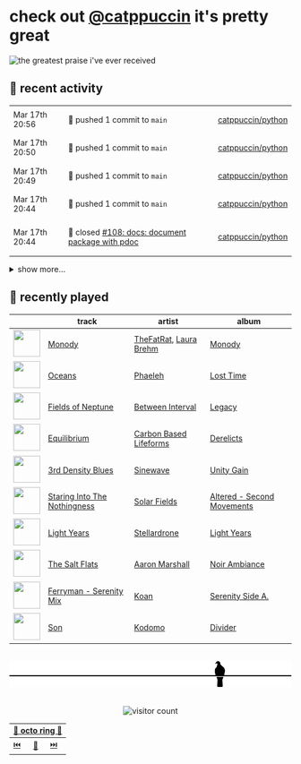 # check out [@catppuccin](https://github.com/catppuccin) it's pretty great

![the greatest praise i've ever received](https://github.com/user-attachments/assets/ad888e4f-7a22-4eac-85a7-744eacd8eb46)

## 📅 recent activity

<!-- SCRIPT:REPLACE:GITHUB -->
<table>
<tbody>
<tr>
<td><span title='2025-03-17T20:56:37+00:00'>Mar 17th 20:56</span></td>
<td>

🚢 pushed 1 commit to `main`

</td>
<td>

[catppuccin/python](https://github.com/catppuccin/python)

</td>
</tr>
<tr>
<td><span title='2025-03-17T20:50:26+00:00'>Mar 17th 20:50</span></td>
<td>

🚢 pushed 1 commit to `main`

</td>
<td>

[catppuccin/python](https://github.com/catppuccin/python)

</td>
</tr>
<tr>
<td><span title='2025-03-17T20:49:25+00:00'>Mar 17th 20:49</span></td>
<td>

🚢 pushed 1 commit to `main`

</td>
<td>

[catppuccin/python](https://github.com/catppuccin/python)

</td>
</tr>
<tr>
<td><span title='2025-03-17T20:44:53+00:00'>Mar 17th 20:44</span></td>
<td>

🚢 pushed 1 commit to `main`

</td>
<td>

[catppuccin/python](https://github.com/catppuccin/python)

</td>
</tr>
<tr>
<td><span title='2025-03-17T20:44:53+00:00'>Mar 17th 20:44</span></td>
<td>

🎉 closed [#108: docs: document package with pdoc](https://github.com/catppuccin/python/pull/108)

</td>
<td>

[catppuccin/python](https://github.com/catppuccin/python)

</td>
</tr>
</tbody>
</table>

<details>
<summary>show more...</summary>
<table>
<tbody>
<tr>
<td><span title='2025-03-17T20:44:49+00:00'>Mar 17th 20:44</span></td>
<td>

💬 commented on [#108: docs: document package with pdoc](https://github.com/catppuccin/python/pull/108)

</td>
<td>

[catppuccin/python](https://github.com/catppuccin/python)

</td>
</tr>
<tr>
<td><span title='2025-03-17T20:43:11+00:00'>Mar 17th 20:43</span></td>
<td>

🚀 opened [#123: docs(css): document jsdelivr as an option](https://github.com/catppuccin/palette/pull/123)

</td>
<td>

[catppuccin/palette](https://github.com/catppuccin/palette)

</td>
</tr>
<tr>
<td><span title='2025-03-17T20:40:21+00:00'>Mar 17th 20:40</span></td>
<td>

🔍 reviewed [#108: docs: document package with pdoc](https://github.com/catppuccin/python/pull/108)

</td>
<td>

[catppuccin/python](https://github.com/catppuccin/python)

</td>
</tr>
<tr>
<td><span title='2025-03-17T20:40:04+00:00'>Mar 17th 20:40</span></td>
<td>

🚢 pushed 1 commit to `docs/pdoc`

</td>
<td>

[catppuccin/python](https://github.com/catppuccin/python)

</td>
</tr>
<tr>
<td><span title='2025-03-17T20:28:50+00:00'>Mar 17th 20:28</span></td>
<td>

✅ closed [#4: convert templates to whiskers v2](https://github.com/catppuccin/qtcreator/issues/4)

</td>
<td>

[catppuccin/qtcreator](https://github.com/catppuccin/qtcreator)

</td>
</tr>
<tr>
<td><span title='2025-03-17T20:28:38+00:00'>Mar 17th 20:28</span></td>
<td>

💬 commented on [#6: Welcome page completely black](https://github.com/catppuccin/qtcreator/issues/6)

</td>
<td>

[catppuccin/qtcreator](https://github.com/catppuccin/qtcreator)

</td>
</tr>
<tr>
<td><span title='2025-03-17T20:27:51+00:00'>Mar 17th 20:27</span></td>
<td>

🎉 closed [#7: Port templates to whiskers 2.5.1, fix some missing color definitions.](https://github.com/catppuccin/qtcreator/pull/7)

</td>
<td>

[catppuccin/qtcreator](https://github.com/catppuccin/qtcreator)

</td>
</tr>
<tr>
<td><span title='2025-03-17T20:27:52+00:00'>Mar 17th 20:27</span></td>
<td>

🚢 pushed 1 commit to `main`

</td>
<td>

[catppuccin/qtcreator](https://github.com/catppuccin/qtcreator)

</td>
</tr>
<tr>
<td><span title='2025-03-17T20:27:43+00:00'>Mar 17th 20:27</span></td>
<td>

💬 commented on [#7: Port templates to whiskers 2.5.1, fix some missing color definitions.](https://github.com/catppuccin/qtcreator/pull/7)

</td>
<td>

[catppuccin/qtcreator](https://github.com/catppuccin/qtcreator)

</td>
</tr>
<tr>
<td><span title='2025-03-17T12:26:21+00:00'>Mar 17th 12:26</span></td>
<td>

🚢 pushed 1 commit to `main`

</td>
<td>

[backwardspy/dots](https://github.com/backwardspy/dots)

</td>
</tr>
<tr>
<td><span title='2025-03-17T12:04:08+00:00'>Mar 17th 12:04</span></td>
<td>

💬 commented on [#5: Windows XP Classic Theme Support](https://github.com/catppuccin/windows9x/issues/5)

</td>
<td>

[catppuccin/windows9x](https://github.com/catppuccin/windows9x)

</td>
</tr>
<tr>
<td><span title='2025-03-17T12:03:43+00:00'>Mar 17th 12:03</span></td>
<td>

🚢 pushed 1 commit to `main`

</td>
<td>

[catppuccin/windows9x](https://github.com/catppuccin/windows9x)

</td>
</tr>
<tr>
<td><span title='2025-03-16T12:45:22+00:00'>Mar 16th 12:45</span></td>
<td>

✅ closed [#26: Notification](https://github.com/catppuccin/.github/issues/26)

</td>
<td>

[catppuccin/.github](https://github.com/catppuccin/.github)

</td>
</tr>
<tr>
<td><span title='2025-03-15T23:34:58+00:00'>Mar 15th 23:34</span></td>
<td>

💬 commented on [#2718: Windows Terminal](https://github.com/catppuccin/catppuccin/issues/2718)

</td>
<td>

[catppuccin/catppuccin](https://github.com/catppuccin/catppuccin)

</td>
</tr>
<tr>
<td><span title='2025-03-15T23:34:58+00:00'>Mar 15th 23:34</span></td>
<td>

✅ closed [#2718: Windows Terminal](https://github.com/catppuccin/catppuccin/issues/2718)

</td>
<td>

[catppuccin/catppuccin](https://github.com/catppuccin/catppuccin)

</td>
</tr>
<tr>
<td><span title='2025-03-15T14:11:39+00:00'>Mar 15th 14:11</span></td>
<td>

🔍 reviewed [#108: docs: document package with pdoc](https://github.com/catppuccin/python/pull/108)

</td>
<td>

[catppuccin/python](https://github.com/catppuccin/python)

</td>
</tr>
</tbody>
</table>
</details>
<!-- SCRIPT:REPLACE:GITHUB -->

## 🎵 recently played

<!-- SCRIPT:REPLACE:SPOTIFY -->
| | track | artist | album |
| - | - | - | - |
| <img src="https://i.scdn.co/image/ab67616d00004851ac00afb9d0d09ff1fec578a0" width="48" height="48"> | [Monody](https://open.spotify.com/track/4Rd5l7mIiV0V35AhxHV1oh) | [TheFatRat](https://open.spotify.com/artist/3OKg7YbOIatODzkRIbLJR4), [Laura Brehm](https://open.spotify.com/artist/7ddnIV2r4SLjuwyGlgLIWt) | [Monody](https://open.spotify.com/track/4Rd5l7mIiV0V35AhxHV1oh) |
| <img src="https://i.scdn.co/image/ab67616d00004851f85e1fb98d8782365dc5505e" width="48" height="48"> | [Oceans](https://open.spotify.com/track/2rwmqdKV6wWlX3oA5yBbZP) | [Phaeleh](https://open.spotify.com/artist/5NkUpXWkeXspvu7iQQOHhP) | [Lost Time](https://open.spotify.com/track/2rwmqdKV6wWlX3oA5yBbZP) |
| <img src="https://i.scdn.co/image/ab67616d00004851d1b34d85dceaa3daa50854f0" width="48" height="48"> | [Fields of Neptune](https://open.spotify.com/track/6OQXs7FiQXlzN89ajXw3eZ) | [Between Interval](https://open.spotify.com/artist/5iGKOVIxwrxmHPJAlLaePX) | [Legacy](https://open.spotify.com/track/6OQXs7FiQXlzN89ajXw3eZ) |
| <img src="https://i.scdn.co/image/ab67616d00004851c27ce87e39e8ab95640ea5b3" width="48" height="48"> | [Equilibrium](https://open.spotify.com/track/4arTeEirP2XetiJUh8eFUE) | [Carbon Based Lifeforms](https://open.spotify.com/artist/38DX4hQVvPBs3PThDIAK11) | [Derelicts](https://open.spotify.com/track/4arTeEirP2XetiJUh8eFUE) |
| <img src="https://i.scdn.co/image/ab67616d00004851481b907247652125b1e69596" width="48" height="48"> | [3rd Density Blues](https://open.spotify.com/track/6h3EJxIGucZ6cFItOgylfd) | [Sinewave](https://open.spotify.com/artist/2P8soZC3b8hdqO7dAQrhA5) | [Unity Gain](https://open.spotify.com/track/6h3EJxIGucZ6cFItOgylfd) |
| <img src="https://i.scdn.co/image/ab67616d0000485140dc2367283663f875bcb591" width="48" height="48"> | [Staring Into The Nothingness](https://open.spotify.com/track/4tVrHwvFVawjqqXqpnvF9j) | [Solar Fields](https://open.spotify.com/artist/7GyhmlEy51sGUE09A5AWzc) | [Altered - Second Movements](https://open.spotify.com/track/4tVrHwvFVawjqqXqpnvF9j) |
| <img src="https://i.scdn.co/image/ab67616d0000485138aac529b900cb07a4553591" width="48" height="48"> | [Light Years](https://open.spotify.com/track/0zOb6qsJmVpO8ZztQ8PjuK) | [Stellardrone](https://open.spotify.com/artist/5WUuOv4NOeXvCzjQnmKqTA) | [Light Years](https://open.spotify.com/track/0zOb6qsJmVpO8ZztQ8PjuK) |
| <img src="https://i.scdn.co/image/ab67616d0000485120ffac98be9179c740867027" width="48" height="48"> | [The Salt Flats](https://open.spotify.com/track/7MV4J60d8nwdAZQdXmNYmW) | [Aaron Marshall](https://open.spotify.com/artist/1peMLUHoO3t6DsuIGMP2vQ) | [Noir Ambiance](https://open.spotify.com/track/7MV4J60d8nwdAZQdXmNYmW) |
| <img src="https://i.scdn.co/image/ab67616d00004851458c73da8284b2599686516c" width="48" height="48"> | [Ferryman - Serenity Mix](https://open.spotify.com/track/5TnTVL60qsiuxJmxKoG2dv) | [Koan](https://open.spotify.com/artist/0i3rXQVnr4SE5pl3qtBM2o) | [Serenity Side A.](https://open.spotify.com/track/5TnTVL60qsiuxJmxKoG2dv) |
| <img src="https://i.scdn.co/image/ab67616d000048510e07326f6c100d513a7f7d17" width="48" height="48"> | [Son](https://open.spotify.com/track/65ykDllq5MsM77R3xlGFmv) | [Kodomo](https://open.spotify.com/artist/57BliIwnAIqKeI4dbAWwaU) | [Divider](https://open.spotify.com/track/65ykDllq5MsM77R3xlGFmv) |

<!-- SCRIPT:REPLACE:SPOTIFY -->

<br>

<div align="center">

<picture>
    <source media="(prefers-color-scheme: light)" srcset="assets/pigeon-light.svg">
    <source media="(prefers-color-scheme: dark)" srcset="assets/pigeon-dark.svg">
    <img alt="pigeon sitting on a wire" src="assets/pigeon-light.svg">
</picture>

<br>
<br>

![visitor count](https://profile-counter.glitch.me/backwardspy/count.svg)

<table>
    <thead>
        <th colspan="3"><a href="https://octo-ring.com">🐙 octo ring 🐙</a></th>
    </thead>
    <tbody>
        <td><a href="https://octo-ring.com/p/backwardspy/prev">⏮️</a></td>
        <td><a href="https://octo-ring.com/p/backwardspy/random">🔀</a></td>
        <td><a href="https://octo-ring.com/p/backwardspy/next">⏭️</a></td>
    </tbody>
</table>

</div>
